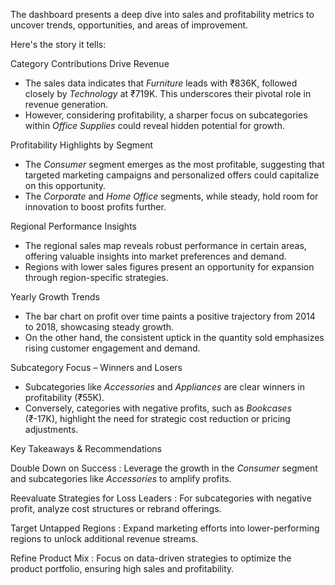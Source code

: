 


The dashboard presents a deep dive into sales and profitability metrics to uncover trends, opportunities, and areas of improvement.

Here's the story it tells:

 Category Contributions Drive Revenue
   - The sales data indicates that *Furniture* leads with ₹836K, followed closely by *Technology* at ₹719K. This underscores their pivotal role in revenue generation.
   - However, considering profitability, a sharper focus on subcategories within *Office Supplies* could reveal hidden potential for growth.

Profitability Highlights by Segment 
   - The *Consumer* segment emerges as the most profitable, suggesting that targeted marketing campaigns and personalized offers could capitalize on this opportunity.
   - The *Corporate* and *Home Office* segments, while steady, hold room for innovation to boost profits further.

Regional Performance Insights  
   - The regional sales map reveals robust performance in certain areas, offering valuable insights into market preferences and demand.
   - Regions with lower sales figures present an opportunity for expansion through region-specific strategies.

Yearly Growth Trends 
   - The bar chart on profit over time paints a positive trajectory from 2014 to 2018, showcasing steady growth.  
   - On the other hand, the consistent uptick in the quantity sold emphasizes rising customer engagement and demand.

Subcategory Focus – Winners and Losers 
   - Subcategories like *Accessories* and *Appliances* are clear winners in profitability (₹55K).  
   - Conversely, categories with negative profits, such as *Bookcases* (₹-17K), highlight the need for strategic cost reduction or pricing adjustments.

Key Takeaways & Recommendations

 
 Double Down on Success : Leverage the growth in the *Consumer* segment and subcategories like *Accessories* to amplify profits.  
 
 Reevaluate Strategies for Loss Leaders : For subcategories with negative profit, analyze cost structures or rebrand offerings.  

 Target Untapped Regions : Expand marketing efforts into lower-performing regions to unlock additional revenue streams.  

 Refine Product Mix : Focus on data-driven strategies to optimize the product portfolio, ensuring high sales and profitability.
